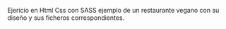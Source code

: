 Ejericio en Html Css con SASS  ejemplo de un restaurante vegano con su diseño y sus ficheros correspondientes.
